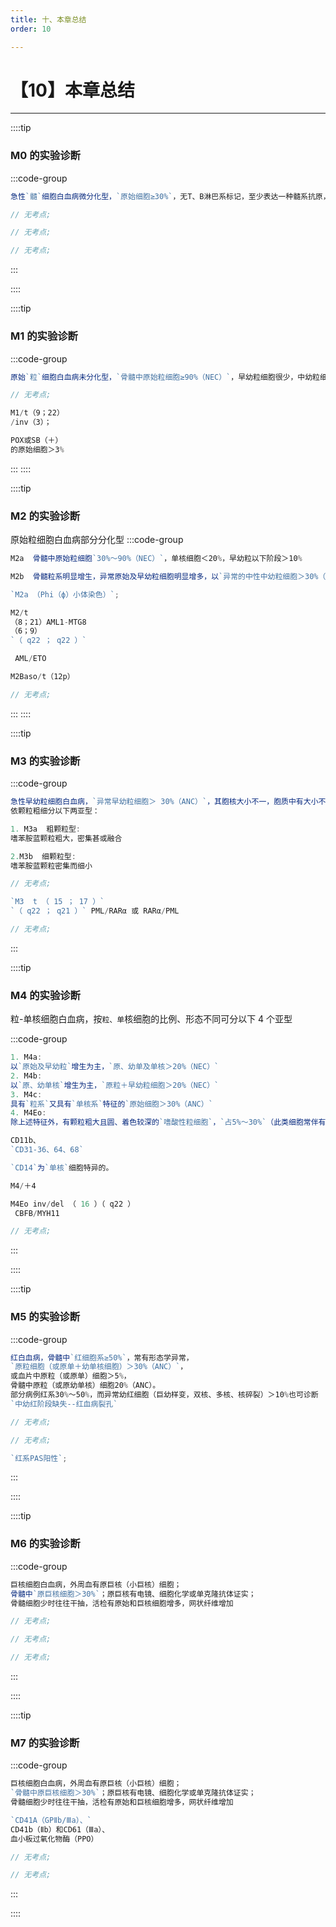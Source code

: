 ```yaml
---
title: 十、本章总结
order: 10

---
```


# 【10】本章总结

<kaodian :text="'血液学检验记忆卡'" />

<!-- ###### 第十八章 急性髓细胞白血病

> 临床血液学检验 -->

<beitiX/>

<KaoShibuttonfenxiang :listfenxiang="'/pages/questionBank/questionBankAnswer/index?id=201503&from_type=2&name=急性髓细胞白血病及其实验诊断'" />

---

::::tip

### M0 的实验诊断

:::code-group

```js [FAB协作组分型]
急性`髓`细胞白血病微分化型，`原始细胞≥30%`，无T、B淋巴系标记，至少表达一种髓系抗原，免疫细胞化学或电镜MPO阳性  ---形态像ALL-L2
```

```js [免疫学分型]
// 无考点;
```

```js [遗传学分型]
// 无考点;
```

```js [细胞染色]
// 无考点;
```

:::

::::

::::tip

### M1 的实验诊断

:::code-group

```js [FAB协作组分型]
原始`粒`细胞白血病未分化型，`骨髓中原始粒细胞≥90%（NEC）`，早幼粒细胞很少，中幼粒细胞以下阶段不见或罕见。
```

```js [免疫学分型]
// 无考点;
```

```js [遗传学分型]
M1/t（9；22）
/inv（3）；
```

```js [细胞染色]
POX或SB（＋）
的原始细胞＞3%
```

:::
::::

::::tip

### M2 的实验诊断

原始粒细胞白血病部分分化型
:::code-group

```js [FAB协作组分型]
M2a  骨髓中原始粒细胞`30%～90%（NEC）`，单核细胞＜20%，早幼粒以下阶段＞10%

M2b  骨髓粒系明显增生，异常原始及早幼粒细胞明显增多，以`异常的中性中幼粒细胞＞30%（NEC）` 为主，其胞核常有1～2个大核仁，核质发育显著不平衡。
```

```js [免疫学分型]
`M2a （Phi（ф）小体染色）`;
```

```js [遗传学分型]
M2/t
（8；21）AML1-MTG8
（6；9）
`（ q22 ； q22 ）`

 AML/ETO

M2Baso/t（12p）
```

```js [细胞染色]
// 无考点;
```

:::
::::

::::tip

### M3 的实验诊断

:::code-group

```js [FAB协作组分型]
急性早幼粒细胞白血病，`异常早幼粒细胞＞ 30%（ANC）`，其胞核大小不一，胞质中有大小不等的颗粒，可见束状的` Auer 小体`，也可逸出胞体之外。`严重广泛出血`
依颗粒粗细分以下两亚型：

1. M3a  粗颗粒型:
嗜苯胺蓝颗粒粗大，密集甚或融合

2.M3b  细颗粒型:
嗜苯胺蓝颗粒密集而细小
```

```js [免疫学分型]
// 无考点;
```

```js [遗传学分型]
`M3  t （ 15 ； 17 ）`
`（ q22 ； q21 ）` PML/RARα 或 RARα/PML
```

```js [细胞染色]
// 无考点;
```

:::

::::tip

### M4 的实验诊断

粒-单核细胞白血病，按`粒、单`核细胞的比例、形态不同可分以下 4 个亚型

:::code-group

```js [FAB协作组分型]
1. M4a:
以`原始及早幼粒`增生为主，`原、幼单及单核＞20%（NEC）`
2. M4b:
以`原、幼单核`增生为主，`原粒＋早幼粒细胞＞20%（NEC）`
3. M4c:
具有`粒系`又具有`单核系`特征的`原始细胞＞30%（ANC）`
4. M4Eo:
除上述特征外，有颗粒粗大且圆、着色较深的`嗜酸性粒细胞`，`占5%～30%`（此类细胞常伴有`粗大而多`的嗜酸颗粒）
```

```js [免疫学分型]
CD11b、
`CD31-36、64、68`

`CD14`为`单核`细胞特异的。
```

```js [遗传学分型]
M4/＋4

M4Eo inv/del （ 16 ）（ q22 ）
 CBFB/MYH11
```

```js [细胞染色]
// 无考点;
```

:::

::::

::::tip

### M5 的实验诊断

:::code-group

```js [FAB协作组分型]
红白血病，骨髓中`红细胞系≥50%`，常有形态学异常，
`原粒细胞（或原单＋幼单核细胞）＞30%（ANC）`，
或血片中原粒（或原单）细胞＞5%，
骨髓中原粒（或原幼单核）细胞20%（ANC）。
部分病例红系30%～50%，而异常幼红细胞（巨幼样变，双核、多核、核碎裂）＞10%也可诊断
`中幼红阶段缺失--红血病裂孔`
```

```js [免疫学分型]
// 无考点;
```

```js [遗传学分型]
// 无考点;
```

```js [细胞染色]
`红系PAS阳性`;
```

:::

::::

::::tip

### M6 的实验诊断

:::code-group

```js [FAB协作组分型]
巨核细胞白血病，外周血有原巨核（小巨核）细胞；
骨髓中`原巨核细胞＞30%`；原巨核有电镜、细胞化学或单克隆抗体证实；
骨髓细胞少时往往干抽，活检有原始和巨核细胞增多，网状纤维增加
```

```js [免疫学分型]
// 无考点;
```

```js [遗传学分型]
// 无考点;
```

```js [细胞染色]
// 无考点;
```

:::

::::

::::tip

### M7 的实验诊断

:::code-group

```js [FAB协作组分型]
巨核细胞白血病，外周血有原巨核（小巨核）细胞；
`骨髓中原巨核细胞＞30%`；原巨核有电镜、细胞化学或单克隆抗体证实；
骨髓细胞少时往往干抽，活检有原始和巨核细胞增多，网状纤维增加
```

```js [免疫学分型]
`CD41A（GPⅡb/Ⅲa）、`
CD41b（Ⅱb）和CD61（Ⅲa）、
血小板过氧化物酶（PPO）
```

```js [遗传学分型]
// 无考点;
```

```js [细胞染色]
// 无考点;
```

:::

::::
